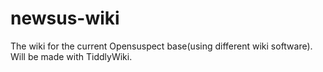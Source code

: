 # newsus-wiki
The wiki for the current Opensuspect base(using different wiki software).
Will be made with TiddlyWiki.
